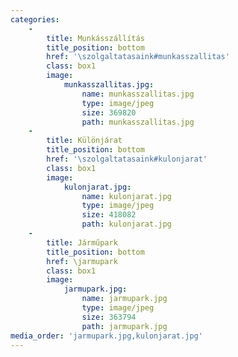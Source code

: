 ```yaml
---
categories:
    -
        title: Munkásszállítás
        title_position: bottom
        href: '\szolgaltatasaink#munkasszallitas'
        class: box1
        image:
            munkasszallitas.jpg:
                name: munkasszallitas.jpg
                type: image/jpeg
                size: 369820
                path: munkasszallitas.jpg
    -
        title: Különjárat
        title_position: bottom
        href: '\szolgaltatasaink#kulonjarat'
        class: box1
        image:
            kulonjarat.jpg:
                name: kulonjarat.jpg
                type: image/jpeg
                size: 418082
                path: kulonjarat.jpg
    -
        title: Járműpark
        title_position: bottom
        href: \jarmupark
        class: box1
        image:
            jarmupark.jpg:
                name: jarmupark.jpg
                type: image/jpeg
                size: 363794
                path: jarmupark.jpg
media_order: 'jarmupark.jpg,kulonjarat.jpg'
---
```


<br/>
